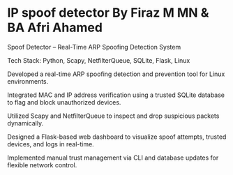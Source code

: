 # IP spoof detector By Firaz M MN & BA Afri Ahamed

Spoof Detector – Real-Time ARP Spoofing Detection System

Tech Stack: Python, Scapy, NetfilterQueue, SQLite, Flask, Linux

Developed a real-time ARP spoofing detection and prevention tool for Linux environments.

Integrated MAC and IP address verification using a trusted SQLite database to flag and block unauthorized devices.

Utilized Scapy and NetfilterQueue to inspect and drop suspicious packets dynamically.

Designed a Flask-based web dashboard to visualize spoof attempts, trusted devices, and logs in real-time.

Implemented manual trust management via CLI and database updates for flexible network control.
